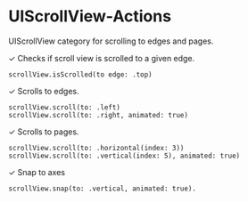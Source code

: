 UIScrollView-Actions
====================

UIScrollView category for scrolling to edges and pages.

✓ Checks if scroll view is scrolled to a given edge.

    scrollView.isScrolled(to edge: .top)

✓ Scrolls to edges.

    scrollView.scroll(to: .left)
    scrollView.scroll(to: .right, animated: true)

✓ Scrolls to pages.

    scrollView.scroll(to: .horizontal(index: 3))
    scrollView.scroll(to: .vertical(index: 5), animated: true)

✓ Snap to axes

    scrollView.snap(to: .vertical, animated: true).

